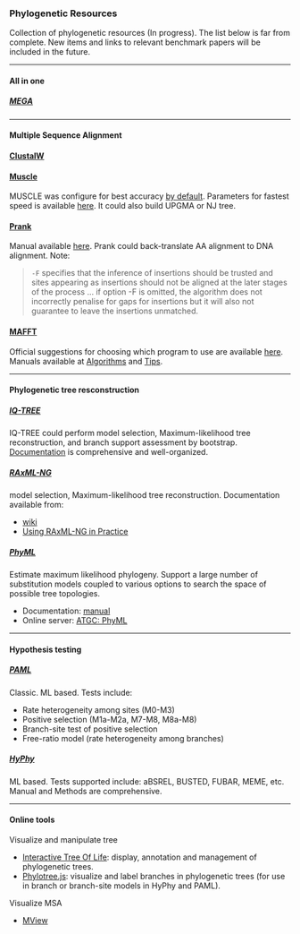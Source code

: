 ### Phylogenetic Resources
Collection of phylogenetic resources (In progress). The list below is far from complete. New items and links to relevant benchmark papers will be included in the future.

-----------------------------------------------------------------------------

#### All in one
##### [MEGA](https://www.megasoftware.net/)

-----------------------------------------------------------------------------

#### Multiple Sequence Alignment
#### [ClustalW](http://www.clustal.org/)

#### [Muscle](https://www.drive5.com/muscle)
MUSCLE was configure for best accuracy [by default](https://www.drive5.com/muscle/manual/accurate.html). Parameters for fastest speed is available [here](https://www.drive5.com/muscle/manual/fastest.html). It could also build UPGMA or NJ tree.

#### [Prank](http://wasabiapp.org/software/prank/)
Manual available [here](http://wasabiapp.org/software/prank/). Prank could back-translate AA alignment to DNA alignment. Note:
> `-F` specifies that the inference of insertions should be trusted and sites appearing as insertions should not be aligned at the later stages of the process ... if option -F is omitted, the algorithm does not incorrectly penalise for gaps for insertions but it will also not guarantee to leave the insertions unmatched.

#### [MAFFT](https://mafft.cbrc.jp/alignment/software/)
Official suggestions for choosing which program to use are available [here](https://mafft.cbrc.jp/alignment/software/about.html). Manuals available at [Algorithms](https://mafft.cbrc.jp/alignment/software/algorithms/algorithms.html) and [Tips](https://mafft.cbrc.jp/alignment/software/tips0.html).

-----------------------------------------------------------------------------

#### Phylogenetic tree resconstruction
##### [IQ-TREE](iqtree.org)
IQ-TREE could perform model selection, Maximum-likelihood tree reconstruction, and branch support assessment by bootstrap.
[Documentation](http://www.iqtree.org/doc/) is comprehensive and well-organized.

##### [RAxML-NG](https://github.com/amkozlov/raxml-ng)
model selection, Maximum-likelihood tree reconstruction. Documentation available from:
- [wiki](https://github.com/amkozlov/raxml-ng/wiki)
- [Using RAxML-NG in Practice](https://www.preprints.org/manuscript/201905.0056/v1)

##### [PhyML](https://github.com/stephaneguindon/phyml)
Estimate maximum likelihood phylogeny. Support a large number of substitution models coupled to various options to search the space of possible tree topologies.

- Documentation: [manual](https://raw.githubusercontent.com/stephaneguindon/phyml/master/doc/phyml-manual.pdf)
- Online server: [ATGC: PhyML](http://www.atgc-montpellier.fr/phyml/)

-----------------------------------------------------------------------------

#### Hypothesis testing
##### [PAML](http://abacus.gene.ucl.ac.uk/software/paml.html)
Classic. ML based. Tests include:
- Rate heterogeneity among sites (M0-M3)
- Positive selection (M1a-M2a, M7-M8, M8a-M8)
- Branch-site test of positive selection
- Free-ratio model (rate heterogeneity among branches)

##### [HyPhy](https://www.hyphy.org/)
ML based. Tests supported include: aBSREL, BUSTED, FUBAR, MEME, etc. Manual and Methods are comprehensive.

-----------------------------------------------------------------------------

#### Online tools
Visualize and manipulate tree
- [Interactive Tree Of Life](https://itol.embl.de/): display, annotation and management of phylogenetic trees.
- [Phylotree.js](http://phylotree.hyphy.org/): visualize and label branches in phylogenetic trees (for use in branch or branch-site models in HyPhy and PAML). 

Visualize MSA
- [MView](https://www.ebi.ac.uk/Tools/msa/mview/)

